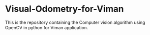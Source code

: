 # Visual-Odometry-for-Viman
This is the repository containing the Computer vision algorithm using OpenCV in python for Viman application.
